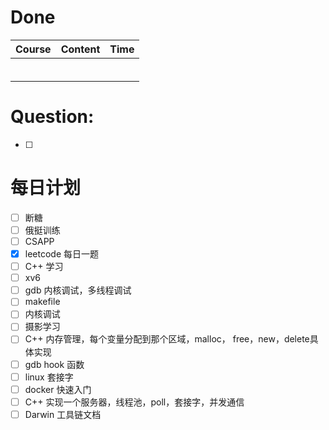 # Done
| Course | Content | Time |
| ------ | ------- | ---- |
|        |         |      |
|        |         |      |
|        |         |      |
|        |         |      |
|        |         |      |
|        |         |      |

# Question:
- [ ]  

# 每日计划

- [ ] 断糖
- [ ] 俄挺训练
- [ ] CSAPP
- [x] leetcode 每日一题
- [ ] C++ 学习
- [ ] xv6
- [ ] gdb 内核调试，多线程调试
- [ ] makefile
- [ ] 内核调试
- [ ] 摄影学习
- [ ] C++ 内存管理，每个变量分配到那个区域，malloc， free，new，delete具体实现
- [ ] gdb hook 函数
- [ ] linux 套接字
- [ ] docker 快速入门
- [ ] C++ 实现一个服务器，线程池，poll，套接字，并发通信
- [ ] Darwin 工具链文档